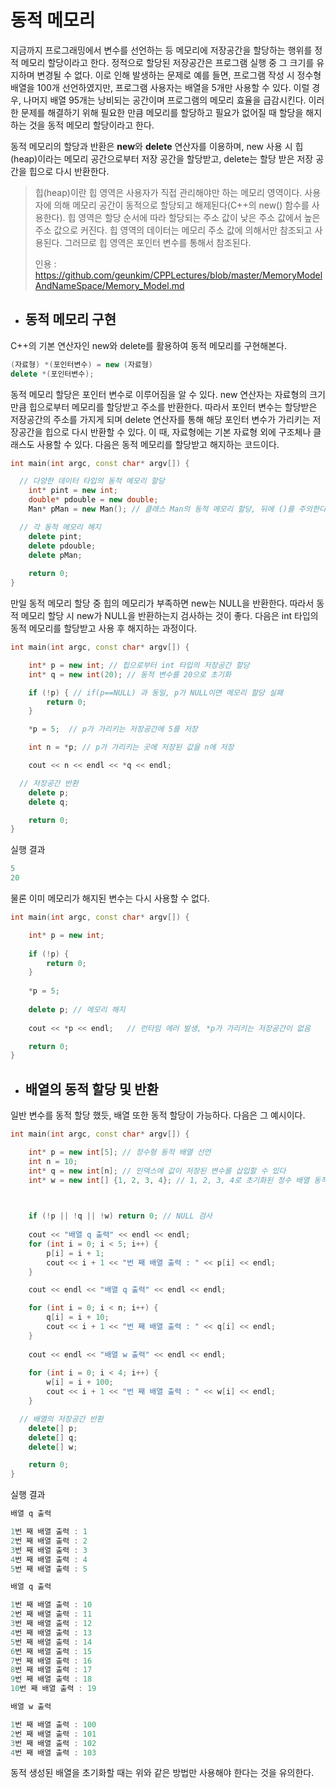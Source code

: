 # 동적 메모리

지금까지 프로그래밍에서 변수를 선언하는 등 메모리에 저장공간을 할당하는 행위를 정적 메모리 할당이라고 한다. 정적으로 할당된 저장공간은 프로그램 실행 중 그 크기를 유지하며 변경될 수
없다. 이로 인해 발생하는 문제로 예를 들면, 프로그램 작성 시 정수형 배열을 100개 선언하였지만, 프로그램 사용자는 배열을 5개만 사용할 수 있다. 이럴 경우, 나머지 배열 95개는
낭비되는 공간이며 프로그램의 메모리 효율을 급감시킨다. 이러한 문제를 해결하기 위해 필요한 만큼 메모리를 할당하고 필요가 없어질 때 할당을 해지하는 것을 동적 메모리 할당이라고 한다.


동적 메모리의 할당과 반환은 **new**와 **delete** 연산자를 이용하며, new 사용 시 힙(heap)이라는 메모리 공간으로부터 저장 공간을 할당받고, delete는 할당 받은 저장 공간을 힙으로 다시
반환한다.
>힙(heap)이란
>힙 영역은 사용자가 직접 관리해야만 하는 메모리 영역이다. 사용자에 의해 메모리 공간이 동적으로 할당되고 해제된다(C++의 new() 함수를 사용한다). 힙 영역은 할당 순서에 따라 할당되는 
>주소 값이 낮은 주소 값에서 높은 주소 값으로 커진다.
> 힙 영역의 데이터는 메모리 주소 값에 의해서만 참조되고 사용된다. 그러므로 힙 영역은 포인터 변수를 통해서 참조된다.
> 
> 인용 : https://github.com/geunkim/CPPLectures/blob/master/MemoryModelAndNameSpace/Memory_Model.md

+ ## 동적 메모리 구현

C++의 기본 연산자인 new와 delete를 활용하여 동적 메모리를 구현해본다.

```c++
(자료형) *(포인터변수) = new (자료형)
delete *(포인터변수);
```

동적 메모리 할당은 포인터 변수로 이루어짐을 알 수 있다. new 연산자는 자료형의 크기만큼 힙으로부터 메모리를 할당받고 주소를 반환한다. 따라서 포인터 변수는 할당받은 저장공간의
주소를 가지게 되며 delete 연산자를 통해 해당 포인터 변수가 가리키는 저장공간을 힙으로 다시 반환할 수 있다. 이 때, 자료형에는 기본 자료형 외에 구조체나 클래스도 사용할 수 있다.
다음은 동적 메모리를 할당받고 해지하는 코드이다.

```c++
int main(int argc, const char* argv[]) {

  // 다양한 데이터 타입의 동적 메모리 할당
	int* pint = new int;
	double* pdouble = new double;
	Man* pMan = new Man(); // 클래스 Man의 동적 메모리 할당, 뒤에 ()를 주의한다.

  // 각 동적 메모리 해지
	delete pint;
	delete pdouble;
	delete pMan;
	
	return 0;
}
```

만일 동적 메모리 할당 중 힙의 메모리가 부족하면 new는 NULL을 반환한다. 따라서 동적 메모리 할당 시 new가 NULL을 반환하는지
검사하는 것이 좋다. 다음은 int 타입의 동적 메모리를 할당받고 사용 후 해지하는 과정이다.

```c++
int main(int argc, const char* argv[]) {

	int* p = new int; // 힙으로부터 int 타입의 저장공간 할당
	int* q = new int(20); // 동적 변수를 20으로 초기화

	if (!p) { // if(p==NULL) 과 동일, p가 NULL이면 메모리 할당 실패
		return 0;
	}

	*p = 5;  // p가 가리키는 저장공간에 5를 저장

	int n = *p; // p가 가리키는 곳에 저장된 값을 n에 저장

	cout << n << endl << *q << endl;

  // 저장공간 반환
	delete p; 
	delete q;

	return 0;
}
```
실행 결과
```c++
5
20
```

물론 이미 메모리가 해지된 변수는 다시 사용할 수 없다.

```c++
int main(int argc, const char* argv[]) {

	int* p = new int; 
	
	if (!p) { 
		return 0;
	}
	
	*p = 5;
	
	delete p; // 메모리 해지
	
	cout << *p << endl;   // 런타임 에러 발생, *p가 가리키는 저장공간이 없음

	return 0;
}
```

+ ## 배열의 동적 할당 및 반환

일반 변수를 동적 할당 했듯, 배열 또한 동적 할당이 가능하다. 다음은 그 예시이다.


```c++
int main(int argc, const char* argv[]) {

	int* p = new int[5]; // 정수형 동적 배열 선언
	int n = 10;
	int* q = new int[n]; // 인덱스에 값이 저장된 변수를 삽입할 수 있다
	int* w = new int[] {1, 2, 3, 4}; // 1, 2, 3, 4로 초기화된 정수 배열 동적 생성


	
	if (!p || !q || !w) return 0; // NULL 검사
	
	cout << "배열 q 출력" << endl << endl;
	for (int i = 0; i < 5; i++) {
		p[i] = i + 1;
		cout << i + 1 << "번 째 배열 출력 : " << p[i] << endl;
	}

	cout << endl << "배열 q 출력" << endl << endl;

	for (int i = 0; i < n; i++) {
		q[i] = i + 10;
		cout << i + 1 << "번 째 배열 출력 : " << q[i] << endl;
	}
	
	cout << endl << "배열 w 출력" << endl << endl;
	
	for (int i = 0; i < 4; i++) {
		w[i] = i + 100;
		cout << i + 1 << "번 째 배열 출력 : " << w[i] << endl;
	}

  // 배열의 저장공간 반환
	delete[] p;
	delete[] q;
	delete[] w;

	return 0;
}
```
실행 결과
```c++
배열 q 출력

1번 째 배열 출력 : 1
2번 째 배열 출력 : 2
3번 째 배열 출력 : 3
4번 째 배열 출력 : 4
5번 째 배열 출력 : 5

배열 q 출력

1번 째 배열 출력 : 10
2번 째 배열 출력 : 11
3번 째 배열 출력 : 12
4번 째 배열 출력 : 13
5번 째 배열 출력 : 14
6번 째 배열 출력 : 15
7번 째 배열 출력 : 16
8번 째 배열 출력 : 17
9번 째 배열 출력 : 18
10번 째 배열 출력 : 19

배열 w 출력

1번 째 배열 출력 : 100
2번 째 배열 출력 : 101
3번 째 배열 출력 : 102
4번 째 배열 출력 : 103
```

동적 생성된 배열을 초기화할 때는 위와 같은 방법만 사용해야 한다는 것을 유의한다.


















